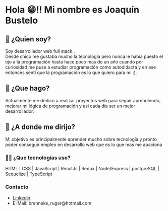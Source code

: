 <!-- <head>
<style type="text/css">
 img{height:100px}
</style>
</head>
 -->
<h1>Hola 😁!! Mi nombre es Joaquín Bustelo</h1>
<h2>💭 ¿Quien soy?</h2>
<p>Soy desarrollador web full stack..<br/>
Desde chico me gustaba mucho la tecnología pero nunca le había puesto el ojo a la programación hasta hace poco mas de un año cuando por curiosidad me puse a estudiar programación como autodidacta y en ese entonces sentí que la programación es lo que quiero para mi :).  </p>
<h2>🤺 ¿Que hago?</h2>
<p>Actualmente me dedico a realizar proyectos web para seguír aprendiendo, mejorar mi lógica de programación y asi cada día ser un mejor desarrollador.</p>
<h2>🚀 ¿A donde me dirijo?</h2>
<p>Mi objetivo es principalmente aprender mucho sobre tecnología y pronto poder conseguir empleo en desarrollo web que es lo que mas me apaciona</p>
<h3>🧑‍💻 ¿Que tecnologías uso?</h3>
<p>HTML | CSS | JavaScript | ReactJs | Redux | Node/Express | postgreSQL | Sequelize | TypeScript</p>
<h3> Contacto</h3>
<ul>
    <li><a href="https://www.linkedin.com/in/joaquin-bustelo-0593a9242/">Linkedin</a></li>
    <li>E-Mail: brenneke_ruger@hotmail.com</li>
</ul>
